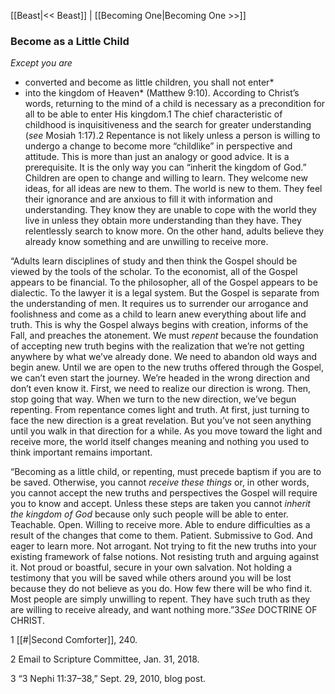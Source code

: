 [[Beast|<< Beast]]  |  [[Becoming One|Becoming One >>]]

### Become as a Little Child

*Except you are*
* converted and become as little children, you shall not enter*
* into the kingdom of Heaven* (Matthew 9:10). According to Christ’s words, returning to the mind of a child is necessary as a precondition for all to be able to enter His kingdom.1 The chief characteristic of childhood is inquisitiveness and the search for greater understanding (*see* Mosiah 1:17).2 Repentance is not likely unless a person is willing to undergo a change to become more “childlike” in perspective and attitude. This is more than just an analogy or good advice. It is a prerequisite. It is the only way you can “inherit the kingdom of God.” Children are open to change and willing to learn. They welcome new ideas, for all ideas are new to them. The world is new to them. They feel their ignorance and are anxious to fill it with information and understanding. They know they are unable to cope with the world they live in unless they obtain more understanding than they have. They relentlessly search to know more. On the other hand, adults believe they already know something and are unwilling to receive more.

“Adults learn disciplines of study and then think the Gospel should be viewed by the tools of the scholar. To the economist, all of the Gospel appears to be financial. To the philosopher, all of the Gospel appears to be dialectic. To the lawyer it is a legal system. But the Gospel is separate from the understanding of men. It requires us to surrender our arrogance and foolishness and come as a child to learn anew everything about life and truth. This is why the Gospel always begins with creation, informs of the Fall, and preaches the atonement. We must *repent* because the foundation of accepting new truth begins with the realization that we’re not getting anywhere by what we’ve already done. We need to abandon old ways and begin anew. Until we are open to the new truths offered through the Gospel, we can’t even start the journey. We’re headed in the wrong direction and don’t even know it. First, we need to realize our direction is wrong. Then, stop going that way. When we turn to the new direction, we’ve begun repenting. From repentance comes light and truth. At first, just turning to face the new direction is a great revelation. But you’ve not seen anything until you walk in that direction for a while. As you move toward the light and receive more, the world itself changes meaning and nothing you used to think important remains important.

“Becoming as a little child, or repenting, must precede baptism if you are to be saved. Otherwise, you cannot *receive these things* or, in other words, you cannot accept the new truths and perspectives the Gospel will require you to know and accept. Unless these steps are taken you cannot *inherit the kingdom of God* because only such people will be able to enter. Teachable. Open. Willing to receive more. Able to endure difficulties as a result of the changes that come to them. Patient. Submissive to God. And eager to learn more. Not arrogant. Not trying to fit the new truths into your existing framework of false notions. Not resisting truth and arguing against it. Not proud or boastful, secure in your own salvation. Not holding a testimony that you will be saved while others around you will be lost because they do not believe as you do. How few there will be who find it. Most people are simply unwilling to repent. They have such truth as they are willing to receive already, and want nothing more.”3*See* DOCTRINE OF CHRIST.



1
[[#|Second Comforter]], 240.


2 Email to Scripture Committee, Jan. 31, 2018.


3 “3 Nephi 11:37–38,” Sept. 29, 2010, blog post.